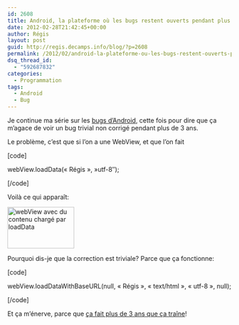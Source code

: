 ```yaml
---
id: 2608
title: Android, la plateforme où les bugs restent ouverts pendant plus de 3 ans
date: 2012-02-28T21:42:45+00:00
author: Régis
layout: post
guid: http://regis.decamps.info/blog/?p=2608
permalink: /2012/02/android-la-plateforme-ou-les-bugs-restent-ouverts-pendant-plus-de-3-ans/
dsq_thread_id:
  - "592687832"
categories:
  - Programmation
tags:
  - Android
  - Bug
---
```

Je continue ma série sur les [bugs d&rsquo;Android](http://regis.decamps.info/blog/tag/android+bug/), cette fois pour dire que ça m&rsquo;agace de voir un bug trivial non corrigé pendant plus de 3&nbsp;ans.
  
<!--more-->


  
Le problème, c&rsquo;est que si l&rsquo;on a une WebView, et que l&rsquo;on fait
  
[code]
  
webView.loadData(« Régis », »utf-8&Prime;);
  
[/code]

Voilà ce qui apparaît:
  
<img src="http://regis.decamps.info/blog/wp-content/uploads/2012/02/Capture-d’écran-2012-02-28-à-21.38.37-150x93.png" alt="webView avec du contenu chargé par loadData" width="150" height="93" />

Pourquoi dis-je que la correction est triviale? Parce que ça fonctionne:
  
[code]
  
webView.loadDataWithBaseURL(null, « Régis », « text/html », « utf-8 », null);
  
[/code]

Et ça m&rsquo;énerve, parce que [ça fait plus de 3&nbsp;ans que ça traîne](http://code.google.com/p/android/issues/detail?id=1958 "Android issue 1958")!